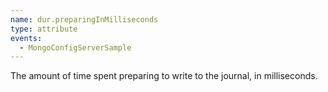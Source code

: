 ```yaml
---
name: dur.preparingInMilliseconds
type: attribute
events:
  - MongoConfigServerSample
---
```


The amount of time spent preparing to write to the journal, in milliseconds.